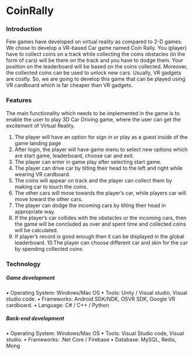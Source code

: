 # CoinRally

### Introduction
Few games have developed on virtual reality as compared to 2-D games. We chose to develop a VR-based Car game named Coin Rally. You (player) have to collect coins on a track while collecting the coins obstacles (in the form of cars) will be there on the track and you have to dodge them. Your position on the leaderboard will be based on the coins collected. Moreover,  the collected coins can be used to unlock new cars. Usually, VR gadgets are costly. So, we are going to develop this game that can be played using VR cardboard which is far cheaper than VR gadgets.

### Features
The main functionality which needs to be implemented in the game is to enable the user to play 3D Car Driving game, where the user can get the excitement of Virtual Reality.
1. The player will have an option for sign in or play as a guest inside of the game landing page
2. After login, the player will have game menu to select new options which are start game, leaderboard, choose car and exit.
3. The player can enter in game play after selecting start game.
4. The player can drive car by tilting their head to the left and right while wearing VR cardboard.
5. The coins will appear on track and the player can collect them by making car to touch the coins.
6. The other cars will move towards the player’s car, while players car will move toward the other cars.
7. The player can dodge the incoming cars by tilting their head in appropriate way.
8. If the player’s car collides with the obstacles or the incoming cars, then the game will be concluded as over and spent time and collected coins will be calculated.
9. If player’s record is good enough then it can be displayed in the global leaderboard.
10.The player can choose different car and skin for the car by spending collected coins

### Technology
##### Game development
• Operating System: Windows/Mac OS
• Tools: Unity / Visual studio, Visual studio code.
• Frameworks: Android SDK/NDK, OSVR SDK, Google VR cardboard.
• Language: C# / C++ / Python

##### Back-end development
• Operating System: Windows/Mac OS
• Tools: Visual Studio code, Visual studio.
• Frameworks: .Net Core / Firebase
• Database: MySQL, Redis, Mong
